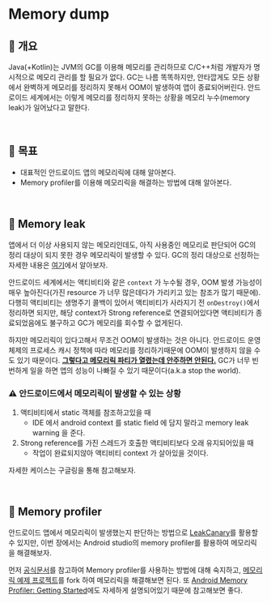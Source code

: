 # Memory dump



## 📌 개요

Java(+Kotlin)는 JVM의 GC를 이용해 메모리를 관리하므로 C/C++처럼 개발자가 명시적으로 메모리 관리를 할 필요가 없다. GC는 나름 똑똑하지만, 안타깝게도 모든 상황에서 완벽하게 메모리를 정리하지 못해서 OOM이 발생하여 앱이 종료되어버린다. 안드로이드 세계에서는 이렇게 메모리를 정리하지 못하는 상황을 메모리 누수(memory leak)가 일어났다고 말한다.

<br>

## 📌 목표

- 대표적인 안드로이드 앱의 메모리릭에 대해 알아본다.
- Memory profiler를 이용해 메모리릭을 해결하는 방법에 대해 알아본다.

<br>

## 📌 Memory leak

앱에서 더 이상 사용되지 않는 메모리인데도, 아직 사용중인 메모리로 판단되어 GC의 정리 대상이 되지 못한 경우 메모리릭이 발생할 수 있다. GC의 정리 대상으로 선정하는 자세한 내용은 [여기](https://github.com/Knowre-Dev/AndroidDevCurriculum/blob/master/Prerequisites/Jvm/Memory/GarbageCollection/GarbageCollection.md)에서 알아보자.

안드로이드 세계에서는 액티비티와 같은 `context` 가 누수될 경우, OOM 발생 가능성이 매우 높아진다(가진 resource 가 너무 많은데다가 가리키고 있는 참조가 많기 때문에). 다행히 액티비티는 생명주기 콜백이 있어서 액티비티가 사라지기 전 `onDestroy()`에서 정리하면 되지만, 해당 context가 Strong reference로 연결되어있다면 액티비티가 종료되었음에도 불구하고 GC가 메모리를 회수할 수 없게된다.

하지만 메모리릭이 있다고해서 무조건 OOM이 발생하는 것은 아니다. 안드로이드 운영체제의 프로세스 캐시 정책에 따라 메모리를 정리하기때문에 OOM이 발생하지 않을 수도 있기 때문이다. **<u>그렇다고 메모리릭 파티가 열렸는데 안주하면 안된다.</u>** GC가 너무 빈번하게 일을 하면 앱의  성능이 나빠질 수 있기 때문이다(a.k.a stop the world).

### ⚠️ 안드로이드에서 메모리릭이 발생할 수 있는 상황

1. 액티비티에서 static 객체를 참조하고있을 때
   - IDE 에서 android context 를 static field 에 담지 말라고 memory leak warning 을 준다.
2. Strong reference를 가진 스레드가 호출한 액티비티보다 오래 유지되어있을 때
   - 작업이 완료되지않아 액티비티 context 가 살아있을 것이다.

자세한 케이스는 구글링을 통해 참고해보자.

<br>

## 📌 Memory profiler

안드로이드 앱에서 메모리릭이 발생했는지 판단하는 방법으로 [LeakCanary](https://square.github.io/leakcanary/)를 활용할 수 있지만, 이번 장에서는 Android studio의 memory profiler를 활용하여 메모리릭을 해결해보자.

먼저 [공식문서](https://developer.android.com/studio/profile/memory-profiler)를 참고하여 Memory profiler를 사용하는 방법에 대해 숙지하고, [메모리릭 예제 프로젝트](https://github.com/Onedelay/MemoryLeakExample)를 fork 하여 메모리릭을 해결해보면 된다. 또 [Android Memory Profiler: Getting Started](https://www.raywenderlich.com/4557771-android-memory-profiler-getting-started)에도 자세하게 설명되어있기 때문에 참고해보면 좋다.